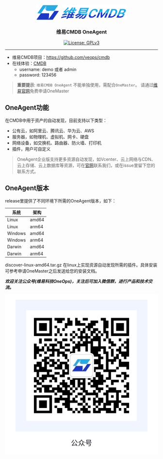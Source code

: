 
<p align="center">
  <a href="https://veops.cn"><img src="images/logo.png" alt="维易CMDB" width="300"/></a>
</p>
<h3 align="center">维易CMDB OneAgent</h3>
<p align="center">
  <a href="https://github.com/veops/cmdb/blob/master/LICENSE"><img src="https://img.shields.io/badge/License-AGPLv3-brightgreen" alt="License: GPLv3"></a>
</p>

------------------------------

- 维易CMDB项目：https://github.com/veops/cmdb
- 在线体验：<a href="https://cmdb.veops.cn" target="_blank">CMDB</a>
  - username: demo 或者 admin
  - password: 123456

> **重要提示**: `维易CMDB OneAgent` 不能单独使用，需配合`OneMaster`。
> 请通过[维易官网](https://veops.cn/user/login?redirect=%2Fapply)免费申请OneMaster

## OneAgent功能

在CMDB中用于资产的自动发现，目前支持以下类型：
- 公有云，如阿里云、腾讯云、华为云、AWS
- 服务器，如物理机、虚拟机、网卡、硬盘
- 网络设备，如交换机、路由器、防火墙、打印机
- 插件，用户可自定义

> OneAgent企业版支持更多资源自动发现，如Vcenter、云上网络与CDN、云上存储、云上数据库等资源，可在[官网](https://veops.cn/#hero)联系我们，或在issue里留下您的联系方式。

## OneAgent版本

release里提供了不同环境下所需的OneAgent版本，如下：

| 系统      | 架构     | 
|---------|--------|
| Linux   | amd64  | 
| Linux   | arm64  | 
| Windows | amd64  | 
| Windows | arm64  | 
| Darwin  | amd64  | 
| Darwin  | arm64  | 

discover-linux-amd64.tar.gz 在linux上实现资源自动发现所需的插件。具体安装可参考申请OneMaster之后发送给您的安装文档。

_**欢迎关注公众号(维易科技OneOps)，关注后可加入微信群，进行产品和技术交流。**_

![公众号: 维易科技OneOps](images/wechat.png)
